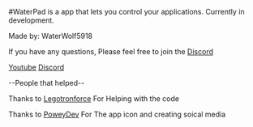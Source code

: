#WaterPad is a app that lets you control your applications. Currently in development.

Made by: WaterWolf5918

If you have any questions, Please feel free to join the [Discord](https://discord.gg/DYsdj72CSm)

[Youtube](https://www.youtube.com/channel/UCY-1AjoxZ-Fd0aEnKEanO_w) [Discord](https://discord.gg/DYsdj72CSm)

--People that helped--

Thanks to [Legotronforce](https://github.com/LegotronForce) For Helping with the code

Thanks to [PoweyDev](https://github.com/PoweyDev) For The app icon and creating soical media

